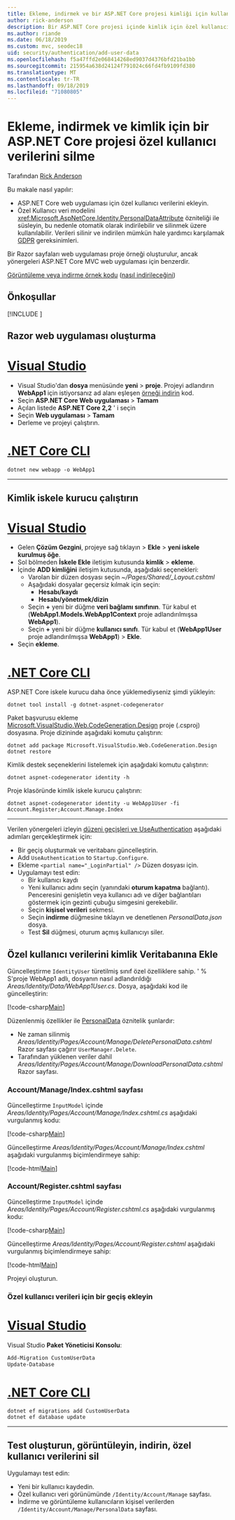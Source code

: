 ```yaml
---
title: Ekleme, indirmek ve bir ASP.NET Core projesi kimliği için kullanıcı verilerini silme
author: rick-anderson
description: Bir ASP.NET Core projesi içinde kimlik için özel kullanıcı veri eklemeyi öğrenin. GDPR başına verileri silin.
ms.author: riande
ms.date: 06/18/2019
ms.custom: mvc, seodec18
uid: security/authentication/add-user-data
ms.openlocfilehash: f5a47ffd2e068414268ed9037d4376bfd21ba1bb
ms.sourcegitcommit: 215954a638d24124f791024c66fd4fb9109fd380
ms.translationtype: MT
ms.contentlocale: tr-TR
ms.lasthandoff: 09/18/2019
ms.locfileid: "71080805"
---
```

# <a name="add-download-and-delete-custom-user-data-to-identity-in-an-aspnet-core-project"></a>Ekleme, indirmek ve kimlik için bir ASP.NET Core projesi özel kullanıcı verilerini silme

Tarafından [Rick Anderson](https://twitter.com/RickAndMSFT)

Bu makale nasıl yapılır:

* ASP.NET Core web uygulaması için özel kullanıcı verilerini ekleyin.
* Özel Kullanıcı veri modelini <xref:Microsoft.AspNetCore.Identity.PersonalDataAttribute> özniteliği ile süsleyin, bu nedenle otomatik olarak indirilebilir ve silinmek üzere kullanılabilir. Verileri silinir ve indirilen mümkün hale yardımcı karşılamak [GDPR](xref:security/gdpr) gereksinimleri.

Bir Razor sayfaları web uygulaması proje örneği oluşturulur, ancak yönergeleri ASP.NET Core MVC web uygulaması için benzerdir.

[Görüntüleme veya indirme örnek kodu](https://github.com/aspnet/AspNetCore.Docs/tree/master/aspnetcore/security/authentication/add-user-data) ([nasıl indirileceğini](xref:index#how-to-download-a-sample))

## <a name="prerequisites"></a>Önkoşullar

[!INCLUDE [](~/includes/2.2-SDK.md)]

## <a name="create-a-razor-web-app"></a>Razor web uygulaması oluşturma

# <a name="visual-studiotabvisual-studio"></a>[Visual Studio](#tab/visual-studio)

* Visual Studio'dan **dosya** menüsünde **yeni** > **proje**. Projeyi adlandırın **WebApp1** için istiyorsanız ad alanı eşleşen [örneği indirin](https://github.com/aspnet/AspNetCore.Docs/tree/live/aspnetcore/security/authentication/add-user-data) kod.
* Seçin **ASP.NET Core Web uygulaması** > **Tamam**
* Açılan listede **ASP.NET Core 2,2** ' i seçin
* Seçin **Web uygulaması**  > **Tamam**
* Derleme ve projeyi çalıştırın.

# <a name="net-core-clitabnetcore-cli"></a>[.NET Core CLI](#tab/netcore-cli)

```dotnetcli
dotnet new webapp -o WebApp1
```

---

## <a name="run-the-identity-scaffolder"></a>Kimlik iskele kurucu çalıştırın

# <a name="visual-studiotabvisual-studio"></a>[Visual Studio](#tab/visual-studio)

* Gelen **Çözüm Gezgini**, projeye sağ tıklayın > **Ekle** > **yeni iskele kurulmuş öğe**.
* Sol bölmeden **İskele Ekle** iletişim kutusunda **kimlik** > **ekleme**.
* İçinde **ADD kimliğini** iletişim kutusunda, aşağıdaki seçenekleri:
  * Varolan bir düzen dosyası seçin *~/Pages/Shared/_Layout.cshtml*
  * Aşağıdaki dosyalar geçersiz kılmak için seçin:
    * **Hesabı/kaydı**
    * **Hesabı/yönetmek/dizin**
  * Seçin **+** yeni bir düğme **veri bağlamı sınıfının**. Tür kabul et (**WebApp1.Models.WebApp1Context** proje adlandırılmışsa **WebApp1**).
  * Seçin **+** yeni bir düğme **kullanıcı sınıfı**. Tür kabul et (**WebApp1User** proje adlandırılmışsa **WebApp1**) > **Ekle**.
* Seçin **ekleme**.

# <a name="net-core-clitabnetcore-cli"></a>[.NET Core CLI](#tab/netcore-cli)

ASP.NET Core iskele kurucu daha önce yüklemediyseniz şimdi yükleyin:

```dotnetcli
dotnet tool install -g dotnet-aspnet-codegenerator
```

Paket başvurusu ekleme [Microsoft.VisualStudio.Web.CodeGeneration.Design](https://www.nuget.org/packages/Microsoft.VisualStudio.Web.CodeGeneration.Design/) proje (.csproj) dosyasına. Proje dizininde aşağıdaki komutu çalıştırın:

```dotnetcli
dotnet add package Microsoft.VisualStudio.Web.CodeGeneration.Design
dotnet restore
```

Kimlik destek seçeneklerini listelemek için aşağıdaki komutu çalıştırın:

```dotnetcli
dotnet aspnet-codegenerator identity -h
```

Proje klasöründe kimlik iskele kurucu çalıştırın:

```dotnetcli
dotnet aspnet-codegenerator identity -u WebApp1User -fi Account.Register;Account.Manage.Index
```

---

Verilen yönergeleri izleyin [düzeni geçişleri ve UseAuthentication](xref:security/authentication/scaffold-identity#efm) aşağıdaki adımları gerçekleştirmek için:

* Bir geçiş oluşturmak ve veritabanı güncelleştirin.
* Add `UseAuthentication` to `Startup.Configure`.
* Ekleme `<partial name="_LoginPartial" />` Düzen dosyası için.
* Uygulamayı test edin:
  * Bir kullanıcı kaydı
  * Yeni kullanıcı adını seçin (yanındaki **oturum kapatma** bağlantı). Penceresini genişletin veya kullanıcı adı ve diğer bağlantıları göstermek için gezinti çubuğu simgesini gerekebilir.
  * Seçin **kişisel verileri** sekmesi.
  * Seçin **indirme** düğmesine tıklayın ve denetlenen *PersonalData.json* dosya.
  * Test **Sil** düğmesi, oturum açmış kullanıcıyı siler.

## <a name="add-custom-user-data-to-the-identity-db"></a>Özel kullanıcı verilerini kimlik Veritabanına Ekle

Güncelleştirme `IdentityUser` türetilmiş sınıf özel özelliklere sahip. ' % S'proje WebApp1 adlı, dosyanın nasıl adlandırıldığı *Areas/Identity/Data/WebApp1User.cs*. Dosya, aşağıdaki kod ile güncelleştirin:

[!code-csharp[Main](add-user-data/sample-2.2/Areas/Identity/Data/WebApp1User.cs)]

Düzenlenmiş özellikler ile [PersonalData](/dotnet/api/microsoft.aspnetcore.identity.personaldataattribute?view=aspnetcore-2.1) öznitelik şunlardır:

* Ne zaman silinmiş *Areas/Identity/Pages/Account/Manage/DeletePersonalData.cshtml* Razor sayfası çağırır `UserManager.Delete`.
* Tarafından yüklenen veriler dahil *Areas/Identity/Pages/Account/Manage/DownloadPersonalData.cshtml* Razor sayfası.

### <a name="update-the-accountmanageindexcshtml-page"></a>Account/Manage/Index.cshtml sayfası

Güncelleştirme `InputModel` içinde *Areas/Identity/Pages/Account/Manage/Index.cshtml.cs* aşağıdaki vurgulanmış kodu:

[!code-csharp[Main](add-user-data/sample-2.2/Areas/Identity/Pages/Account/Manage/Index.cshtml.cs?name=snippet&highlight=28-36,63-64,98-106,119)]

Güncelleştirme *Areas/Identity/Pages/Account/Manage/Index.cshtml* aşağıdaki vurgulanmış biçimlendirmeye sahip:

[!code-html[Main](add-user-data/sample-2.2/Areas/Identity/Pages/Account/Manage/Index.cshtml?highlight=35-42)]

### <a name="update-the-accountregistercshtml-page"></a>Account/Register.cshtml sayfası

Güncelleştirme `InputModel` içinde *Areas/Identity/Pages/Account/Register.cshtml.cs* aşağıdaki vurgulanmış kodu:

[!code-csharp[Main](add-user-data/sample-2.2/Areas/Identity/Pages/Account/Register.cshtml.cs?name=snippet&highlight=28-36,67,66)]

Güncelleştirme *Areas/Identity/Pages/Account/Register.cshtml* aşağıdaki vurgulanmış biçimlendirmeye sahip:

[!code-html[Main](add-user-data/sample-2.2/Areas/Identity/Pages/Account/Register.cshtml?highlight=16-25)]

Projeyi oluşturun.

### <a name="add-a-migration-for-the-custom-user-data"></a>Özel kullanıcı verileri için bir geçiş ekleyin

# <a name="visual-studiotabvisual-studio"></a>[Visual Studio](#tab/visual-studio)

Visual Studio **Paket Yöneticisi Konsolu**:

```powershell
Add-Migration CustomUserData
Update-Database
```

# <a name="net-core-clitabnetcore-cli"></a>[.NET Core CLI](#tab/netcore-cli)

```dotnetcli
dotnet ef migrations add CustomUserData
dotnet ef database update
```

---

## <a name="test-create-view-download-delete-custom-user-data"></a>Test oluşturun, görüntüleyin, indirin, özel kullanıcı verilerini sil

Uygulamayı test edin:

* Yeni bir kullanıcı kaydedin.
* Özel kullanıcı veri görünümünde `/Identity/Account/Manage` sayfası.
* İndirme ve görüntüleme kullanıcıların kişisel verilerden `/Identity/Account/Manage/PersonalData` sayfası.
